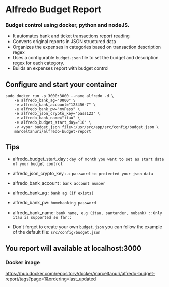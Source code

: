 # Alfredo Budget Report

### Budget control using docker, python and nodeJS.
- It automates bank and ticket transactions report reading
- Converts original reports in JSON structured data
- Organizes the expenses in categories based on transaction description regex
- Uses a configurable `budget.json` file to set the budget and description regex for each category. 
- Builds an expenses report with budget control




## Configure and start your container

```
sudo docker run -p 3000:3000 --name alfredo -d \
    -e alfredo_bank_ag="0000" \
    -e alfredo_bank_account="123456-7" \
    -e alfredo_bank_pw="myPass" \
    -e alfredo_json_crypto_key="pass123" \
    -e alfredo_bank_name="itau" \
    -e alfredo_budget_start_day="16" \
    -v <your budget.json file>:/usr/src/app/src/config/budget.json \
    marceltanuri/alfredo-budget-report 
```

## Tips

* alfredo_budget_start_day : `day of month you want to set as start date of your budget control`

* alfredo_json_crypto_key : `a password to protected your json data`

* alfredo_bank_account : `bank account number`

* alfredo_bank_ag : `bank ag (if exists)`

* alfredo_bank_pw: `homebanking password`

* alfredo_bank_name: `bank name, e.g (itau, santander, nubank) ::Only itau is supported so far::`

* Don't forget to create your own `budget.json` you can follow the example of the default file: `src/config/budget.json`



## You report will available at localhost:3000


### Docker image
https://hub.docker.com/repository/docker/marceltanuri/alfredo-budget-report/tags?page=1&ordering=last_updated


